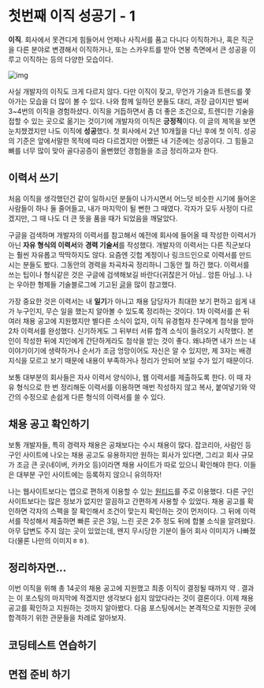 # 첫번째 이직 성공기 - 1

**이직**. 회사에서 못견디게 힘들어서 언제나 사직서를 품고 다니다 이직하거나, 혹은 직군을 다른 분야로 변경해서 이직하거나, 또는 스카우트를 받아 연봉 측면에서 큰 성공을 이루고 이직하는 등의 다양한 모습이다. 

![img](http://postfiles10.naver.net/20160517_89/neotenu83_1463452031227OzdpW_JPEG/bdanglknalgknh.jpg?type=w966)



사실 개발자의 이직도 크게 다르지 않다. 다만 이직이 잦고, 무언가 기술과 트렌드를 쫓아가는 모습을 더 많이 볼 수 있다. 나와 함께 일하던 분들도 대리, 과장 급이지만 벌써 3~4번의 이직을 경험하셨다. 이직을 거듭하면서 좀 더 좋은 조건으로, 트렌디한 기술을 접할 수 있는 곳으로 옮기는 것이기에 개발자의 이직은 **긍정적**이다. 이 글의 제목을 보면 눈치챘겠지만 나도 이직에 **성공**했다. 첫 회사에서 2년 10개월을 다닌 후에 첫 이직. 성공의 기준은 앞에서말한 목적에 따라 다르겠지만 어쨌든 내 기준에는 성공이다. 그 힘들고 뼈를 너무 많이 맞아 골다공증이 올뻔했던 경험들을 조금 정리하고자 한다.



## 이력서 쓰기

처음 이직을 생각했던건 같이 일하시던 분들이 나가시면서 어느덧 비슷한 시기에 들어온 사람들이 하나 둘 줄어들고, 내가 마지막이 될 뻔한 그 때였다. 각자가 모두 사정이 다르겠지만, 그 때 나도 더 큰 뜻을 품을 때가 되었음을 깨달았다.

구글을 검색하며 개발자의 이력서를 참고해서 예전에 회사에 들어올 때 작성한 이력서가 아닌 **자유 형식의 이력서**와 **경력 기술서**를 작성했다. 개발자의 이력서는 다른 직군보다는 훨씬 자유롭고 딱딱하지도 않다. 요즘엔 깃헙 계정이나 링크드인으로 이력서를 만드시는 분들도 봤다. 그동안의 경력을 차곡차곡 정리하니 그동안 뭘 하긴 했다. 이력서를 쓰는 팁이나 형식같은 것은 구글에 검색해보길 바란다(귀찮은거 아님.. 암튼 아님..). 나는 우아한 형제들 기술블로그에 기고된 [글](http://woowabros.github.io/experience/2017/07/17/resume.html)을 많이 참고했다.

가장 중요한 것은 이력서는 내 **일기**가 아니고 채용 담당자가 최대한 보기 편하고 쉽게 내가 누구인지, 무슨 일을 했는지 알아볼 수 있도록 정리하는 것이다. 1차 이력서를 쓴 뒤 여러 채용 공고에 지원했지만 별다른 소식이 없자, 이직 유경험자 친구에게 첨삭을 받아 2차 이력서를 완성했다. 신기하게도 그 뒤부터 서류 합격 소식이 들려오기 시작했다. 본인이 작성한 뒤에 지인에게 간단하게라도 첨삭을 받는 것이 좋다. 왜냐하면 내가 쓰는 내 이야기이기에 생략하거나 순서가 조금 엉망이어도 자신은 알 수 있지만, 제 3자는 배경 지식을 모르고 보기 때문에 내용이 부족하거나 정리가 안되어 보일 수가 있기 때문이다.

보통 대부분의 회사들은 자사 이력서 양식이나, 웹 이력서를 제출하도록 한다. 이 때 자유 형식으로 한 번 정리해둔 이력서를 이용하면 매번 작성하지 않고 복사, 붙여넣기와 약간의 수정으로 손쉽게 다른 형식의 이력서를 쓸 수 있다.



## 채용 공고 확인하기

보통 개발자들, 특히 경력자 채용은 공채보다는 수시 채용이 많다. 잡코리아, 사람인 등 구인 사이트에 나오는 채용 공고도 유용하지만 원하는 회사가 있다면, 그리고 회사 규모가 조금 큰 곳(네이버, 카카오 등)이라면 채용 사이트가 따로 있으니 확인해야 한다. 이들은 대부분 구인 사이트에는 등록하지 않으니 유의하자!

나는 웹사이트보다는 앱으로 편하게 이용할 수 있는 [원티드](https://www.wanted.co.kr/)를 주로 이용했다. 다른 구인 사이트보다는 많은 정보가 없지만 깔끔하고 간편하게 사용할 수 있었다. 채용 공고를 확인하면 각자의 스펙을 잘 확인해서 조건이 맞는지 확인하는 것이 먼저이다. 그 뒤에 이력서를 작성해서 제출하면 빠른 곳은 3일, 느린 곳은 2주 정도 뒤에 합불 소식을 알려왔다. 아무 답변도 주지 않는 곳이 있었는데, 왠지 무시당한 기분이 들어 회사 이미지가 나빠졌다(물론 나만의 이미지ㅎㅎ).



## 정리하자면...

이번 이직을 위해 총 14곳의 채용 공고에 지원했고 최종 이직이 결정될 때까지 약 . 결과는 이 포스팅의 마지막에 적겠지만 생각보다 쉽지 않았다라는 것이 결론이다. 이제 채용 공고를 확인하고 지원하는 것까지 알아봤다. 다음 포스팅에서는 본격적으로 지원한 곳에 합격하기 위한 관문들을 차례로 알아보자.

## 코딩테스트 연습하기

## 면접 준비 하기